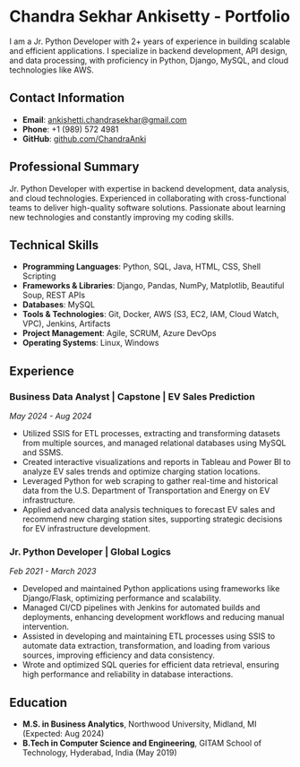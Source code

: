 # Chandra Sekhar Ankisetty - Portfolio

I am a Jr. Python Developer with 2+ years of experience in building scalable and efficient applications. I specialize in backend development, API design, and data processing, with proficiency in Python, Django, MySQL, and cloud technologies like AWS.

## Contact Information

- **Email**: ankishetti.chandrasekhar@gmail.com
- **Phone**: +1 (989) 572 4981
- **GitHub**: [github.com/ChandraAnki](https://github.com/ChandraAnki)

## Professional Summary

Jr. Python Developer with expertise in backend development, data analysis, and cloud technologies. Experienced in collaborating with cross-functional teams to deliver high-quality software solutions. Passionate about learning new technologies and constantly improving my coding skills.

## Technical Skills

- **Programming Languages**: Python, SQL, Java, HTML, CSS, Shell Scripting
- **Frameworks & Libraries**: Django, Pandas, NumPy, Matplotlib, Beautiful Soup, REST APIs
- **Databases**: MySQL
- **Tools & Technologies**: Git, Docker, AWS (S3, EC2, IAM, Cloud Watch, VPC), Jenkins, Artifacts
- **Project Management**: Agile, SCRUM, Azure DevOps
- **Operating Systems**: Linux, Windows

## Experience

### Business Data Analyst | Capstone | EV Sales Prediction
*May 2024 - Aug 2024*
- Utilized SSIS for ETL processes, extracting and transforming datasets from multiple sources, and managed relational databases using MySQL and SSMS.
- Created interactive visualizations and reports in Tableau and Power BI to analyze EV sales trends and optimize charging station locations.
- Leveraged Python for web scraping to gather real-time and historical data from the U.S. Department of Transportation and Energy on EV infrastructure.
- Applied advanced data analysis techniques to forecast EV sales and recommend new charging station sites, supporting strategic decisions for EV infrastructure development.

### Jr. Python Developer | Global Logics
*Feb 2021 - March 2023*
- Developed and maintained Python applications using frameworks like Django/Flask, optimizing performance and scalability.
- Managed CI/CD pipelines with Jenkins for automated builds and deployments, enhancing development workflows and reducing manual intervention.
- Assisted in developing and maintaining ETL processes using SSIS to automate data extraction, transformation, and loading from various sources, improving efficiency and data consistency.
- Wrote and optimized SQL queries for efficient data retrieval, ensuring high performance and reliability in database interactions.

## Education

- **M.S. in Business Analytics**, Northwood University, Midland, MI (Expected: Aug 2024)
- **B.Tech in Computer Science and Engineering**, GITAM School of Technology, Hyderabad, India (May 2019)

